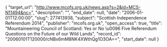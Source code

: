 {
  "target_url": "http://www.mcofs.org.uk/news.asp?s=2&id=MCS-N11494&nc=", 
  "description": "", 
  "end_date": null, 
  "date": "2006-01-01T12:00:00", 
  "slug": 277413938, 
  "subject": "Scottish Independence Referendum 2014", 
  "publisher": "mcofs.org.uk", 
  "open_access": true, 
  "title": "Mountaineering Council of Scotland: Yes or No \u0096 Five Referendum Questions on the Future of our Wild Lands", 
  "record_id": "20060101T120000/cNBx6mM8NK4XWthQg1O3OA==", 
  "start_date": null
}

